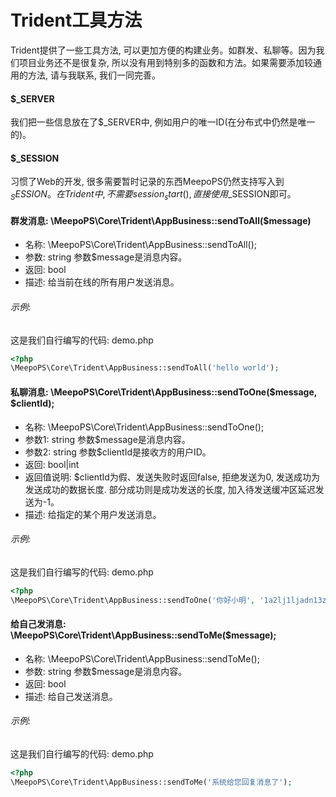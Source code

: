 # Trident工具方法

Trident提供了一些工具方法, 可以更加方便的构建业务。如群发、私聊等。因为我们项目业务还不是很复杂, 所以没有用到特别多的函数和方法。如果需要添加较通用的方法, 请与我联系, 我们一同完善。

#### $_SERVER
我们把一些信息放在了$_SERVER中, 例如用户的唯一ID(在分布式中仍然是唯一的)。

#### $_SESSION
习惯了Web的开发, 很多需要暂时记录的东西MeepoPS仍然支持写入到$_SESSION。在Trident中, 不需要session_start(), 直接使用$_SESSION即可。

#### 群发消息: \MeepoPS\Core\Trident\AppBusiness::sendToAll($message)
- 名称: \MeepoPS\Core\Trident\AppBusiness::sendToAll();
- 参数: string 参数$message是消息内容。
- 返回: bool
- 描述: 给当前在线的所有用户发送消息。

###### 示例:
这是我们自行编写的代码: demo.php
```php
<?php
\MeepoPS\Core\Trident\AppBusiness::sendToAll('hello world');
```


#### 私聊消息: \MeepoPS\Core\Trident\AppBusiness::sendToOne($message, $clientId);
- 名称: \MeepoPS\Core\Trident\AppBusiness::sendToOne();
- 参数1: string 参数$message是消息内容。
- 参数2: string 参数$clientId是接收方的用户ID。
- 返回: bool|int
- 返回值说明: $clientId为假、发送失败时返回false, 拒绝发送为0, 发送成功为发送成功的数据长度. 部分成功则是成功发送的长度, 加入待发送缓冲区延迟发送为-1。
- 描述: 给指定的某个用户发送消息。

###### 示例:
这是我们自行编写的代码: demo.php
```php
<?php
\MeepoPS\Core\Trident\AppBusiness::sendToOne('你好小明', '1a2lj1ljadn13zchjajkl');
```


#### 给自己发消息: \MeepoPS\Core\Trident\AppBusiness::sendToMe($message);
- 名称: \MeepoPS\Core\Trident\AppBusiness::sendToMe();
- 参数: string 参数$message是消息内容。
- 返回: bool
- 描述: 给自己发送消息。

###### 示例:
这是我们自行编写的代码: demo.php
```php
<?php
\MeepoPS\Core\Trident\AppBusiness::sendToMe('系统给您回复消息了');
```